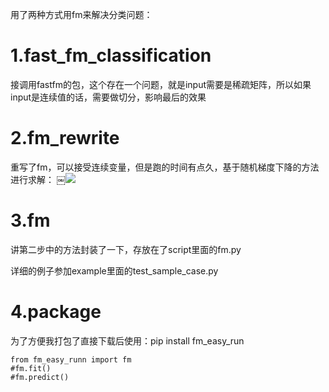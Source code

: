 用了两种方式用fm来解决分类问题：

# 1.fast_fm_classification
接调用fastfm的包，这个存在一个问题，就是input需要是稀疏矩阵，所以如果input是连续值的话，需要做切分，影响最后的效果

# 2.fm_rewrite
重写了fm，可以接受连续变量，但是跑的时间有点久，基于随机梯度下降的方法进行求解：
￼![](http://upload-images.jianshu.io/upload_images/1129359-92da0691440d9857.jpg?imageMogr2/auto-orient/strip%7CimageView2/2/w/1240)

# 3.fm
讲第二步中的方法封装了一下，存放在了script里面的fm.py

详细的例子参加example里面的test_sample_case.py

# 4.package
为了方便我打包了直接下载后使用：pip install fm_easy_run

```
from fm_easy_runn import fm
#fm.fit()
#fm.predict()
```